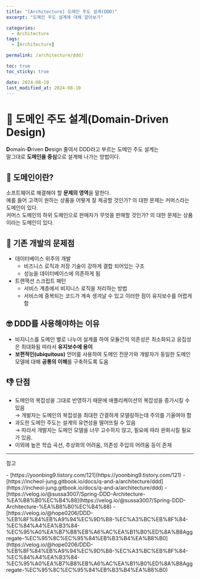 ```yaml
---
title: "[Architecture] 도메인 주도 설계(DDD)"
excerpt: "도메인 주도 설계에 대해 알아보기"

categories:
  - Architecture
tags:
  - [Architecture]

permalink: /architecture/ddd/

toc: true
toc_sticky: true

date: 2024-08-10
last_modified_at: 2024-08-10
---
```

# 🐌 도메인 주도 설계(Domain-Driven Design)
**D**omain-**D**riven **D**esign 줄여서 DDD라고 부르는 도메인 주도 설계는  
말그대로 **도메인을 중심**으로 설계해 나가는 방법이다.

## 🔎 도메인이란?
소프트웨어로 해결해야 할 **문제의 영역**을 말한다.  
예를 들어 고객이 원하는 상품을 어떻게 잘 제공할 것인가? 의 대한 문제는 커머스라는 도메인이 있다.  
커머스 도메인의 하위 도메인으로 판매자가 무엇을 판매할 것인가? 의 대한 문제는 상품이라는 도메인이 있다.

## 🚩 기존 개발의 문제점
- 데이터베이스 위주의 개발
  - 비즈니스 로직과 저장 기술이 강하게 결합 되어있는 구조
  - 성능을 데이터베이스에 의존하게 됨
- 트랜잭션 스크립트 패턴
  - 서비스 계층에서 비지니스 로직을 처리하는 방법
  - 서비스에 중복되는 코드가 계속 생겨날 수 있고 이러한 점이 유지보수를 어렵게 함

## 🤓 DDD를 사용해야하는 이유
- 비지니스를 도메인 별로 나누어 설계를 하여 모듈간의 의존성은 최소화되고 응집성은 최대화됨 따라서 **유지보수에 용이**
- **보편적인(ubiquitous)** 언어를 사용하여 도메인 전문가와 개발자가 동일한 도메인 모델에 대해 **공통의 이해**를 구축하도록 도움

## 👎 단점 
- 도메인의 복잡성을 그대로 반영하기 때문에 애플리케이션의 복잡성을 증가시킬 수 있음  
&rarr; 개발자는 도메인의 복잡성을 최대한 간결하게 모델링하는데 주의를 기울여야 함
- 과도한 도메인 주도는 설계의 유연성을 떨어뜨릴 수 있음  
&rarr; 따라서 개발자는 도메인 모델을 너무 고수하지 않고, 필요에 따라 완화시킬 필요가 있음.
- 이외에 높은 학습 곡선, 추상화의 어려움, 의존성 주입의 어려움 등이 존재

---

<p class="ref">참고</p>
- [https://yoonbing9.tistory.com/121](https://yoonbing9.tistory.com/121)
- [https://incheol-jung.gitbook.io/docs/q-and-a/architecture/ddd](https://incheol-jung.gitbook.io/docs/q-and-a/architecture/ddd)
- [https://velog.io/@sussa3007/Spring-DDD-Architecture-%EA%B8%B0%EC%B4%88](https://velog.io/@sussa3007/Spring-DDD-Architecture-%EA%B8%B0%EC%B4%88)
- [https://velog.io/@hope0206/DDD-%EB%8F%84%EB%A9%94%EC%9D%B8-%EC%A3%BC%EB%8F%84-%EC%84%A4%EA%B3%84-%EC%95%A0%EA%B7%B8%EB%A6%AC%EA%B1%B0%ED%8A%B8Aggregate-%EC%95%8C%EC%95%84%EB%B3%B4%EA%B8%B0](https://velog.io/@hope0206/DDD-%EB%8F%84%EB%A9%94%EC%9D%B8-%EC%A3%BC%EB%8F%84-%EC%84%A4%EA%B3%84-%EC%95%A0%EA%B7%B8%EB%A6%AC%EA%B1%B0%ED%8A%B8Aggregate-%EC%95%8C%EC%95%84%EB%B3%B4%EA%B8%B0)

